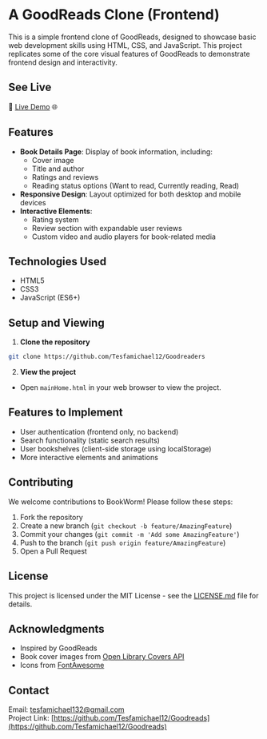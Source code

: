 # A GoodReads Clone (Frontend)

This is a simple frontend clone of GoodReads, designed to showcase basic web development skills using HTML, CSS, and JavaScript. This project replicates some of the core visual features of GoodReads to demonstrate frontend design and interactivity.

## See Live

🚀 [Live Demo](https://goodreads-clon-by-tesfamichael-tafere.netlify.app/) 🌐

## Features

- **Book Details Page**: Display of book information, including:
  - Cover image
  - Title and author
  - Ratings and reviews
  - Reading status options (Want to read, Currently reading, Read)
- **Responsive Design**: Layout optimized for both desktop and mobile devices
- **Interactive Elements**:
  - Rating system
  - Review section with expandable user reviews
  - Custom video and audio players for book-related media

## Technologies Used

- HTML5
- CSS3
- JavaScript (ES6+)

## Setup and Viewing

1. **Clone the repository**

```bash
git clone https://github.com/Tesfamichael12/Goodreaders
```

2. **View the project**

- Open `mainHome.html` in your web browser to view the project.

## Features to Implement

- User authentication (frontend only, no backend)
- Search functionality (static search results)
- User bookshelves (client-side storage using localStorage)
- More interactive elements and animations

## Contributing

We welcome contributions to BookWorm! Please follow these steps:

1. Fork the repository
2. Create a new branch (`git checkout -b feature/AmazingFeature`)
3. Commit your changes (`git commit -m 'Add some AmazingFeature'`)
4. Push to the branch (`git push origin feature/AmazingFeature`)
5. Open a Pull Request

## License

This project is licensed under the MIT License - see the [LICENSE.md](LICENSE.md) file for details.

## Acknowledgments

- Inspired by GoodReads
- Book cover images from [Open Library Covers API](https://openlibrary.org/dev/docs/api/covers)
- Icons from [FontAwesome](https://fontawesome.com/)

## Contact

Email: tesfamichael132@gmail.com <br>
Project Link: [https://github.com/Tesfamichael12/Goodreads](https://github.com/Tesfamichael12/Goodreads)
